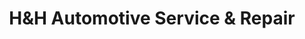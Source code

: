 ---
title: "H&H Automotive Service & Repair"
url: /baltimore/handh-automotive-service-and-repair/
shop: car repair
---